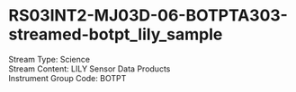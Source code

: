 # RS03INT2-MJ03D-06-BOTPTA303-streamed-botpt_lily_sample

Stream Type: Science<br>
Stream Content: LILY Sensor Data Products<br>
Instrument Group Code: BOTPT<br>
